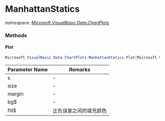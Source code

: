 ﻿# ManhattanStatics
_namespace: [Microsoft.VisualBasic.Data.ChartPlots](./index.md)_





### Methods

#### Plot
```csharp
Microsoft.VisualBasic.Data.ChartPlots.ManhattanStatics.Plot(Microsoft.VisualBasic.Data.ChartPlots.SerialData,System.Drawing.Size,System.Drawing.Size,System.String,System.String,System.String,System.String,System.String,System.Single,System.Boolean)
```


|Parameter Name|Remarks|
|--------------|-------|
|s|-|
|size|-|
|margin|-|
|bg$|-|
|fill$|正负误差之间的填充颜色|



